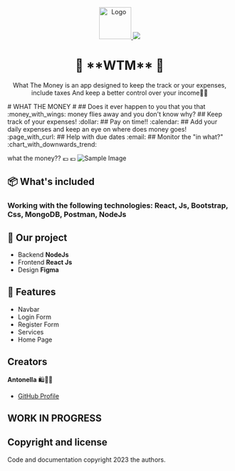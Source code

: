 <p align="center">
  <a href="https://github.com/AntoCLus/WTM">
    <img src="../WTM/client/src/images/readme.png" alt="Logo" width=72 height=72>
    <img src="../WTM/client/src/images/readme.png">
  </a>

  <h1 align="center">🌟 **WTM** 🌟</h1>

  <p align="center">
    What The Money is an app designed to keep the track or your expenses, include taxes
    And keep a better control over your income🛒✨
  </p>
</p>
# WHAT THE MONEY #
## Does it ever happen to you that you that :money_with_wings: money flies away and you don't know why?
## Keep track of your expenses!  :dollar:
## Pay on time!!  :calendar:
## Add your daily expenses and keep an eye on where does money goes!  :page_with_curl:
## Help with due dates 	 :email:
## Monitor the "in what?" :chart_with_downwards_trend: 

what the money?? 💶 :euro:
![Sample Image](https:../WTM/client/src/images/readme2.png)


## 📦 **What's included**
### Working with the following technologies: **React**, **Js**, **Bootstrap**, **Css**, **MongoDB**, **Postman**, **NodeJs** ###

## 🚀 **Our project**
- Backend **NodeJs**
- Frontend **React Js**
- Design **Figma**

## 🌟 **Features**
- Navbar
- Login Form
- Register Form
- Services
- Home Page

## Creators

**Antonella** 🛍️🌟👜

- [GitHub Profile](https://github.com/AntoCLus)



## WORK IN PROGRESS

## Copyright and license

Code and documentation copyright 2023 the authors.